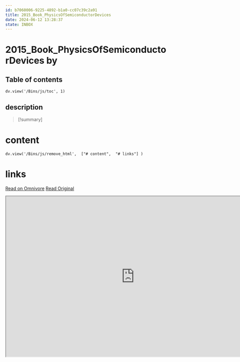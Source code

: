 ```yaml
---
id: b7060006-9225-4892-b1a0-cc07c39c2a91
title: 2015_Book_PhysicsOfSemiconductorDevices
date: 2024-06-12 13:28:37
state: INBOX
---
```


# 2015_Book_PhysicsOfSemiconductorDevices by 
## Table of contents
```dataviewjs 
dv.view('/Bins/js/toc', 1) 
```


## description
>[!summary] 
> 


# content
```dataviewjs 
dv.view('/Bins/js/remove_html',  ["# content",  "# links"] ) 
```




# links
[Read on Omnivore](https://omnivore.app/me/u-f-6-e-507-b-2-ff-87-4-d-05-abd-9-e-1-a-7-d-39-ef-72-d-2015-boo-1900bfe0fb5)
[Read Original](https://omnivore.app/attachments/u/f6e507b2-ff87-4d05-abd9-e1a7d39ef72d/2015_Book_PhysicsOfSemiconductorDevices.pdf)

<iframe src="https://omnivore.app/attachments/u/f6e507b2-ff87-4d05-abd9-e1a7d39ef72d/2015_Book_PhysicsOfSemiconductorDevices.pdf"  width="800" height="500"></iframe>
